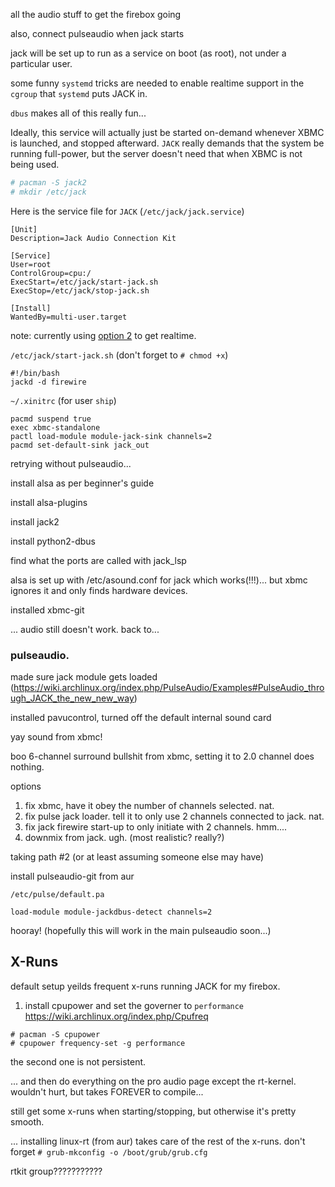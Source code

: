 all the audio stuff to get the firebox going

also, connect pulseaudio when jack starts

jack will be set up to run as a service on boot (as root), not under a particular user.

some funny `systemd` tricks are needed to enable realtime support in the `cgroup` that `systemd` puts JACK in.

`dbus` makes all of this really fun...

Ideally, this service will actually just be started on-demand whenever XBMC is launched, and stopped afterward. `JACK` really demands that the system be running full-power, but the server doesn't need that when XBMC is not being used.

```bash
# pacman -S jack2
# mkdir /etc/jack
```

Here is the service file for `JACK` (`/etc/jack/jack.service`)

```
[Unit]
Description=Jack Audio Connection Kit

[Service]
User=root
ControlGroup=cpu:/
ExecStart=/etc/jack/start-jack.sh
ExecStop=/etc/jack/stop-jack.sh

[Install]
WantedBy=multi-user.target
```

note: currently using [option 2](http://www.freedesktop.org/wiki/Software/systemd/MyServiceCantGetRealtime) to get realtime.

`/etc/jack/start-jack.sh` (don't forget to `# chmod +x`)

```
#!/bin/bash
jackd -d firewire
```

`~/.xinitrc` (for user `ship`)
```
pacmd suspend true
exec xbmc-standalone
pactl load-module module-jack-sink channels=2
pacmd set-default-sink jack_out
```

retrying without pulseaudio...

install alsa as per beginner's guide

install alsa-plugins

install jack2

install python2-dbus

find what the ports are called with jack_lsp

alsa is set up with /etc/asound.conf for jack which works(!!!)... but xbmc ignores it and only finds hardware devices.

installed xbmc-git

... audio still doesn't work. back to...


### pulseaudio.

made sure jack module gets loaded (https://wiki.archlinux.org/index.php/PulseAudio/Examples#PulseAudio_through_JACK_the_new_new_way)

installed pavucontrol, turned off the default internal sound card

yay sound from xbmc!

boo 6-channel surround bullshit from xbmc, setting it to 2.0 channel does nothing.

options

1. fix xbmc, have it obey the number of channels selected. nat.
2. fix pulse jack loader. tell it to only use 2 channels connected to jack. nat.
3. fix jack firewire start-up to only initiate with 2 channels. hmm....
4. downmix from jack. ugh. (most realistic? really?)


taking path #2 (or at least assuming someone else may have)

install pulseaudio-git from aur

`/etc/pulse/default.pa`
```
load-module module-jackdbus-detect channels=2
```

hooray! (hopefully this will work in the main pulseaudio soon...)


## X-Runs

default setup yeilds frequent x-runs running JACK for my firebox.

1. install cpupower and set the governer to `performance` https://wiki.archlinux.org/index.php/Cpufreq

```
# pacman -S cpupower
# cpupower frequency-set -g performance
```

the second one is not persistent.


... and then do everything on the pro audio page except the rt-kernel. wouldn't hurt, but takes FOREVER to compile...

still get some x-runs when starting/stopping, but otherwise it's pretty smooth.


... installing linux-rt (from aur) takes care of the rest of the x-runs. don't forget `# grub-mkconfig -o /boot/grub/grub.cfg`


rtkit group???????????
